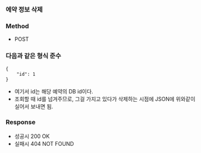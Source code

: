 ### 에약 정보 삭제

### Method
* POST

### 다음과 같은 형식 준수
```
{
    "id": 1
}
```
* 여기서 id는 해당 예약의 DB id이다.
* 조회할 때 id를 넘겨주므로, 그걸 가지고 있다가 삭제하는 시점에 JSON에 위와같이 실어서 보내면 됨.


### Response
* 성공시 200 OK
* 실패시 404 NOT FOUND
